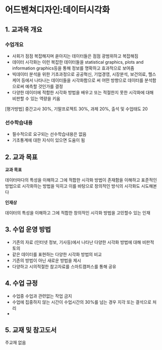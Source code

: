 # 어드벤쳐디자인:데이터시각화
## 1. 교과목 개요
### 수업개요
- 사회가 점점 복잡해지며 쏟아지는 데이터들은 점점 광범위하고 복잡해짐
- 데이터 시각화는 이런 복잡한 데이터들을 statistical graphics, plots and information graphics등을 통해 정보를 명확하고 효과적으로 보여줌
- 빅데이터 분석을 위한 기초과정으로 공공혁신, 기업경영, 시장분석, 보건의료, 헬스케어 등에서 나타나는 데이터들을 시각화함으로 써 어떤 방향으로 데이터를 분석함으로써 예측할 것인가를 결정
- 다양한 데이터에 적합한 시각화 방법을 배우고 또는 적절한지 못한 시각화에 대해 비판할 수 있는 역량을 키움

[평가방법]
중간고사 30%, 기말프로젝트 30%, 과제 20%, 출석 및 수업태도 20

### 선수학습내용
- 필수적으로 요구되는 선수학습내용은 없음
- 기초통계에 대한 지식이 있으면 도움이 됨
## 2. 교과 목표
**교과 목표**

데이터마다의 특성을 이해하고 그에 적합한 시각화 방법이 존재함을 이해하고 표준적인 방법으로 시각화하는 방법을 익히고 이를 바탕으로 창의적인 방식의 시각화도 시도해본다

**인재상**

데이터의 특성을 이해하고 그에 적합한 창의적인 시각화 방법을 고민할수 있는 인재

## 3. 수업 운영 방법

- 기존의 자료 (인터넷 정보, 기사등)에서 나타난 다양한 시각화 방법에 대해 비판적 토의
- 같은 데이터를 표현하는 다양한 시각화 방법의 비교
- 기존의 방법이 아닌 새로운 방법을 제시
- 다양하고 시의적절한 참고자료를 스마트캠퍼스를 통해 공유

## 4. 수업 규정

- 수업중 수업과 관련없는 작업 금지
- 수업에 집중하지 않는 시간이 수업시간의 30%를 넘는 경우 지각 또는 결석으로 처리
- 
## 5. 교재 및 참고도서
주교재 없음


